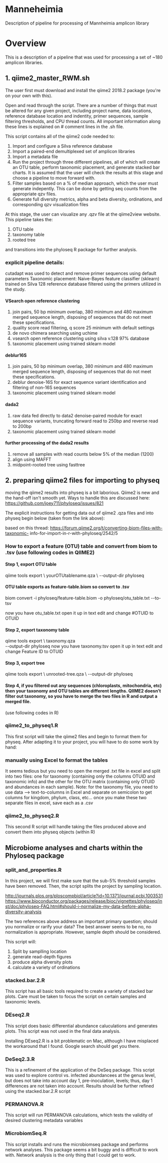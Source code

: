 # Manneheimia
Description of pipeline for processing of Mannheimia amplicon library

# Overview

This is a description of a pipeline that was used for processing a set of ~180 amplicon libraries.  

## 1. qiime2_master_RWM.sh 

The user first must download and install the qiime2 2018.2 package (you're on your own with this).

Open and read through the script.  There are a number of things that must be altered for any given project, including project name, data locations, reference database location and indentity, primer sequences, sample filtering thresholds, and CPU thread counts.  All important information along these lines is explained on # comment lines in the .sh file.

This script contains all of the qiime2 code needed to:
1. Import and configure a Silva reference database
2. Import a paired-end demultiplexed set of amplicon libraries
3. Import a metadata file
4. Run the project through three different pipelines, all of which will create an OTU table, perform taxonomic placement, and generate stacked bar charts.  It is assumed that the user will check the results at this stage and choose a pipeline to move forward with.
5. Filter samples based on a % of median approach, which the user must generate indepently. This can be done by getting seq counts from the appropriate qzv files.
6. Generate full diversity metrics, alpha and beta diversity, ordinations, and corresponding qzv visualization files

At this stage, the user can visualize any .qzv file at the qiime2view website.  This pipeline takes the:
1. OTU table
2. taxonomy table
3. rooted tree

and transitions into the phyloseq R package for further analysis.

### explicit pipeline details:

cutadapt was used to detect and remove primer sequences using default parameters
Taxonomic placement: Naive-Bayes feature classifier (sklearn) trained on Silva 128 reference database filtered using the primers utilized in the study.

#### VSearch open reference clustering

1. join pairs, 50 bp minimum overlap, 380 minimum and 480 maximum merged sequence length, disposing of sequences that do not meet these specifications.
2. quality score read filtering, q score 25 minimum with default settings
3. de novo chimera searching using uchime
4. vsearch open reference clustering using silva v.128 97% database
5. taxonomic placement using trained sklearn model

#### deblur16S

1. join pairs, 50 bp minimum overlap, 380 minimum and 480 maximum merged sequence length, disposing of sequences that do not meet these specifications.
2. deblur denoise-16S for exact sequence variant identification and filtering of non-16S sequences
3. taxonomic placement using trained sklearn model

#### dada2

1. raw data fed directly to data2 denoise-paired module for exact sequence variants, truncating forward read to 250bp and reverse read to 200bp
2. taxonomic placement using trained sklearn model

#### further processing of the dada2 results

1. remove all samples with read counts below 5% of the median (1200)
2. align using MAFFT
3. midpoint-rooted tree using fasttree


## 2. preparing qiime2 files for importing to physeq

moving the qiime2 results into physeq is a bit laborious.  Qiime2 is new and the hand-off isn't smooth yet.  Ways to handle this are discussed here: https://github.com/joey711/phyloseq/issues/821 

The explicit instructions for getting data out of qiime2 .qza files and into physeq begin below (taken from the link above):

based on this thread: https://forum.qiime2.org/t/converting-biom-files-with-taxonomic- info-for-import-in-r-with-phyloseq/2542/5

### How to export a feature (OTU) table and convert from biom to .tsv (use following codes in QIIME2)
#### Step 1, export OTU table
qiime tools export \ yourOTUtablename.qza \ --output-dir phyloseq

#### OTU table exports as feature-table.biom so convert to .tsv
biom convert -i phyloseq/feature-table.biom -o phyloseq/otu_table.txt --to-tsv 

now you have otu_table.txt
open it up in text edit and change #OTUID to OTUID
#### Step 2, export taxonomy table
qiime tools export \ taxonomy.qza\
--output-dir phyloseq
now you have taxonomy.tsv
open it up in text edit and change Feature ID to OTUID
#### Step 3, export tree
qiime tools export \ unrooted-tree.qza \ --output-dir phyloseq
#### Step 4, if you filtered out any sequences (chloroplasts, mitochondria, etc) then your taxonomy and OTU tables are different lengths. QIIME2 doesn’t filter out taxonomy, so you have to merge the two files in R and output a merged file.
(use following codes in R)

### qiime2_to_physeq1.R

This first script will take the qiime2 files and begin to format them for physeq.  After adapting it to your project, you will have to do some work by hand:

### manually using Excel to format the tables

It seems tedious but you need to open the merged .txt file in excel and split into two files: one for taxonomy (containing only the columns OTUID and taxonomic info) and the other for the OTU matrix (containing only OTUID and abundances in each sample). Note: for the taxonomy file, you need to use data —> text-to-columns in Excel and separate on semicolon to get columns for kingdom, phylum, class, etc... once you make these two separate files in excel, save each as a .csv

### qiime2_to_physeq2.R

This second R script will handle taking the files produced above and convert them into physeq objects (within R)

## Microbiome analyses and charts within the Phyloseq package

### split_and_properties.R

In this project, we will first make sure that the sub-5% threshold samples have been removed.  Then, the script splits the project by sampling location.

http://journals.plos.org/ploscompbiol/article?id=10.1371/journal.pcbi.1003531
https://www.bioconductor.org/packages/release/bioc/vignettes/phyloseq/inst/doc/phyloseq-FAQ.html#should-i-normalize-my-data-before-alpha-diversity-analysis

The two references above address an important primary question; should you normalize or rarify your data?  The best answer seems to be no, no normalization is appropriate.  However, sample depth should be considered.

This script will:

1. Split by samplling location
2. generate read-depth figures
3. produce alpha diversity plots
4. calculate a variety of ordinations

### stacked.bar.2.R

This script has all basic tools required to create a variety of stacked bar plots.  Care must be taken to focus the script on certain samples and taxonomic levels.

### DEseq2.R

This script does basic differential abundance caluculations and generates plots.  This script was not used in the final data analysis.

Installing DEseq2.R is a bit problematic on Mac, although I have misplaced the workaround that I found.  Google search should get you there.

### DeSeq2.3.R

This is a refinement of the application of the DeSeq package.  This script was used to explore control vs. infected abundancees at the genus level, but does not take into account day 1, pre-inoculation, levels; thus, day 1 differences are not taken into account.  Results should be further refined using the stacked.bar.2.R script

### PERMANOVA.R

This script will run PERMANOVA calculations, which tests the validity of desired clustering metadata variables

### MicrobiomSeq.R

This script installs and runs the microbiomseq package and performs network analyses.  This package seems a bit buggy and is difficult to work with.  Network analysis is the only thing that I could get to work.  
